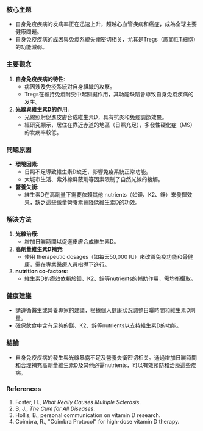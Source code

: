 ### 核心主題
- 自身免疫疾病的发病率正在迅速上升，超越心血管疾病和癌症，成為全球主要健康問題。
- 自身免疫疾病的成因與免疫系統失衡密切相关，尤其是Tregs（調節性T細胞）的功能減弱。

### 主要觀念
1. **自身免疫疾病的特性**:
   - 病因涉及免疫系統對自身組織的攻擊。
   - Tregs在維持免疫耐受中起關鍵作用，其功能缺陷會導致自身免疫疾病的发生。
2. **光線與維生素D的作用**:
   - 光線照射促進皮膚合成維生素D，具有抗炎和免疫調節效果。
   - 經研究顯示，居住在靠近赤道的地區（日照充足），多發性硬化症（MS）的发病率較低。

### 問題原因
- **環境因素**:
  - 日照不足導致維生素D缺乏，影響免疫系統正常功能。
  - 大城市生活、紫外線屏蔽劑等因素限制了自然光線的接觸。
- **營養失衡**:
  - 維生素D在高劑量下需要依賴其他 nutrients（如鎂、K2、鋅）來發揮效果，缺乏這些微量營養素會降低維生素D的功效。

### 解決方法
1. **光線治療**:
   - 增加日曬時間以促進皮膚合成維生素D。
2. **高劑量維生素D補充**:
   - 使用 therapeutic dosages（如每天50,000 IU）來改善免疫功能和骨健康，需在專業醫療人員指導下進行。
3. **nutrition co-factors**:
   - 維生素D的療效依賴於鎂、K2、鋅等nutrients的輔助作用，需均衡攝取。

### 健康建議
- 請遵循醫生或營養專家的建議，根據個人健康狀況調整日曬時間和維生素D劑量。
- 確保飲食中含有足夠的鎂、K2、鋅等nutrients以支持維生素D的功能。

### 結論
- 自身免疫疾病的發生與光線暴露不足及營養失衡密切相关。通過增加日曬時間和合理補充高劑量維生素D及其他必需nutrients，可以有效預防和治療這些疾病。


### References
1. Foster, H., *What Really Causes Multiple Sclerosis*.
2. B, J., *The Cure for All Diseases*.
3. Hollis, B., personal communication on vitamin D research.
4. Coimbra, R., "Coimbra Protocol" for high-dose vitamin D therapy.